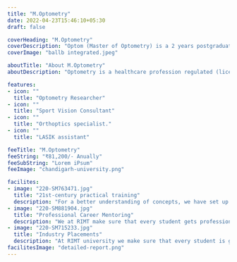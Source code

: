 ```yaml
---
title: "M.Optometry"
date: 2022-04-23T15:46:10+05:30
draft: false

coverHeading: "M.Optometry"
coverDescription: "Optom (Master of Optometry) is a 2 years postgraduate course. Optometry involves examining the eyes and treating the common eye diseases"
coverImage: "ballb integrated.jpeg"

aboutTitle: "About M.Optometry"
aboutDescription: "Optometry is a healthcare profession regulated (licensed/registered) in India by the Optometry Council of India, with optometrists serving as main eye and visual system healthcare providers. Refraction and distribution of eyeglasses are among the services provided by optometrists, who also assist in the diagnosis and management of eye diseases. They also assist persons who have limited vision or are blind in rehabilitating."

features:
- icon: ""
  title: "Optometry Researcher"
- icon: ""
  title: "Sport Vision Consultant"
- icon: ""
  title: "Orthoptics specialist."
- icon: ""
  title: "LASIK assistant"

feeTitle: "M.Optometry"
feeString: "₹81,200/- Anually"
feeSubString: "Lorem iPsum"
feeImage: "chandigarh-university.png"

facilites:
- image: "220-SM763471.jpg"
  title: "21st-century practical training"
  description: "For a better understanding of concepts, we have set up advanced 21st-century tools equipped with advanced training methods so that students can learn every concept practically in a better way."
- image: "220-SM881904.jpg"
  title: "Professional Career Mentoring"
  description: "We at RIMT make sure that every student gets professional career mentoring from the industry experts to set career targets & for this we have created a career & placement cell too."
- image: "220-SM715233.jpg"
  title: "Industry Placements"
  description: "At RIMT university we make sure that every student is getting placed, each year more than 500 companies visit the campus of RIMT to hire our brightest of the talents"
facilitesImage: "detailed-report.png"
---
```


